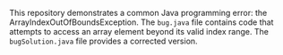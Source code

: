 This repository demonstrates a common Java programming error: the ArrayIndexOutOfBoundsException. The `bug.java` file contains code that attempts to access an array element beyond its valid index range.  The `bugSolution.java` file provides a corrected version.